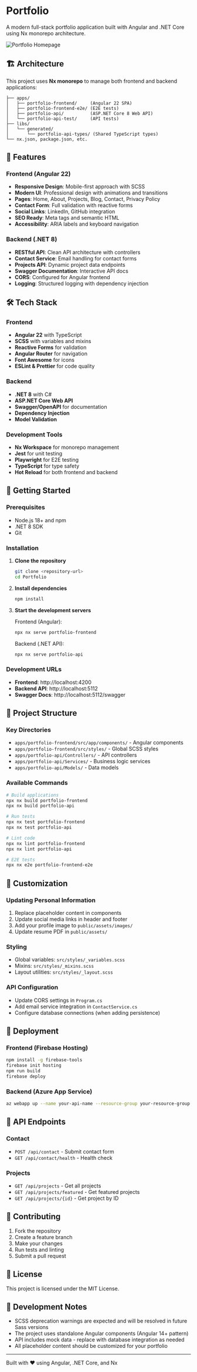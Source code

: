 # Portfolio

A modern full-stack portfolio application built with Angular and .NET Core using Nx monorepo architecture.

![Portfolio Homepage](https://github.com/user-attachments/assets/526bcccc-e5af-4a70-9fb1-d716f883b602)

## 🏗️ Architecture

This project uses **Nx monorepo** to manage both frontend and backend applications:

```
├── apps/
│   ├── portfolio-frontend/     (Angular 22 SPA)
│   ├── portfolio-frontend-e2e/ (E2E tests)
│   ├── portfolio-api/          (ASP.NET Core 8 Web API)
│   └── portfolio-api-test/     (API tests)
├── libs/
│   └── generated/
│       └── portfolio-api-types/ (Shared TypeScript types)
└── nx.json, package.json, etc.
```

## 🚀 Features

### Frontend (Angular 22)
- **Responsive Design**: Mobile-first approach with SCSS
- **Modern UI**: Professional design with animations and transitions
- **Pages**: Home, About, Projects, Blog, Contact, Privacy Policy
- **Contact Form**: Full validation with reactive forms
- **Social Links**: LinkedIn, GitHub integration
- **SEO Ready**: Meta tags and semantic HTML
- **Accessibility**: ARIA labels and keyboard navigation

### Backend (.NET 8)
- **RESTful API**: Clean API architecture with controllers
- **Contact Service**: Email handling for contact forms
- **Projects API**: Dynamic project data endpoints
- **Swagger Documentation**: Interactive API docs
- **CORS**: Configured for Angular frontend
- **Logging**: Structured logging with dependency injection

## 🛠️ Tech Stack

### Frontend
- **Angular 22** with TypeScript
- **SCSS** with variables and mixins
- **Reactive Forms** for validation
- **Angular Router** for navigation
- **Font Awesome** for icons
- **ESLint & Prettier** for code quality

### Backend
- **.NET 8** with C#
- **ASP.NET Core Web API**
- **Swagger/OpenAPI** for documentation
- **Dependency Injection**
- **Model Validation**

### Development Tools
- **Nx Workspace** for monorepo management
- **Jest** for unit testing
- **Playwright** for E2E testing
- **TypeScript** for type safety
- **Hot Reload** for both frontend and backend

## 🚦 Getting Started

### Prerequisites
- Node.js 18+ and npm
- .NET 8 SDK
- Git

### Installation

1. **Clone the repository**
   ```bash
   git clone <repository-url>
   cd Portfolio
   ```

2. **Install dependencies**
   ```bash
   npm install
   ```

3. **Start the development servers**
   
   Frontend (Angular):
   ```bash
   npx nx serve portfolio-frontend
   ```
   
   Backend (.NET API):
   ```bash
   npx nx serve portfolio-api
   ```

### Development URLs
- **Frontend**: http://localhost:4200
- **Backend API**: http://localhost:5112
- **Swagger Docs**: http://localhost:5112/swagger

## 📁 Project Structure

### Key Directories
- `apps/portfolio-frontend/src/app/components/` - Angular components
- `apps/portfolio-frontend/src/styles/` - Global SCSS styles
- `apps/portfolio-api/Controllers/` - API controllers
- `apps/portfolio-api/Services/` - Business logic services
- `apps/portfolio-api/Models/` - Data models

### Available Commands

```bash
# Build applications
npx nx build portfolio-frontend
npx nx build portfolio-api

# Run tests
npx nx test portfolio-frontend
npx nx test portfolio-api

# Lint code
npx nx lint portfolio-frontend
npx nx lint portfolio-api

# E2E tests
npx nx e2e portfolio-frontend-e2e
```

## 🎨 Customization

### Updating Personal Information
1. Replace placeholder content in components
2. Update social media links in header and footer
3. Add your profile image to `public/assets/images/`
4. Update resume PDF in `public/assets/`

### Styling
- Global variables: `src/styles/_variables.scss`
- Mixins: `src/styles/_mixins.scss`
- Layout utilities: `src/styles/_layout.scss`

### API Configuration
- Update CORS settings in `Program.cs`
- Add email service integration in `ContactService.cs`
- Configure database connections (when adding persistence)

## 🚀 Deployment

### Frontend (Firebase Hosting)
```bash
npm install -g firebase-tools
firebase init hosting
npm run build
firebase deploy
```

### Backend (Azure App Service)
```bash
az webapp up --name your-api-name --resource-group your-resource-group
```

## 📝 API Endpoints

### Contact
- `POST /api/contact` - Submit contact form
- `GET /api/contact/health` - Health check

### Projects
- `GET /api/projects` - Get all projects
- `GET /api/projects/featured` - Get featured projects
- `GET /api/projects/{id}` - Get project by ID

## 🤝 Contributing

1. Fork the repository
2. Create a feature branch
3. Make your changes
4. Run tests and linting
5. Submit a pull request

## 📄 License

This project is licensed under the MIT License.

## 🔧 Development Notes

- SCSS deprecation warnings are expected and will be resolved in future Sass versions
- The project uses standalone Angular components (Angular 14+ pattern)
- API includes mock data - replace with database integration as needed
- All placeholder content should be customized for your portfolio

---

Built with ❤️ using Angular, .NET Core, and Nx